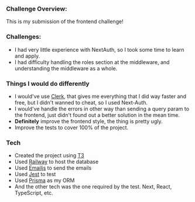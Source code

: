 ### Challenge Overview:
This is my submission of the frontend challenge!

### Challenges:
- I had very little experience with NextAuth, so I took some time to learn and apply.
- I had difficulty handling the roles section at the middleware, and understanding the middleware as a whole.
  
### Things I would do differently
- I would've use [Clerk](https://clerk.com/), that gives me everything that I did way faster and free, but I didn't wanned to cheat, so I used Next-Auth.
- I would've handle the errors in other way than sending a query param to the frontend, just didn't found out a better solution in the mean time.
- **Definitely** improve the frontend style, the thing is pretty ugly.
- Improve the tests to cover 100% of the project.

### Tech
- Created the project using [T3](https://create.t3.gg/)
- Used [Railway](https://railway.app/) to host the database
- Used [Emailjs](https://www.emailjs.com/) to send the emails
- Used [Jest](https://jestjs.io/) to test
- Used [Prisma](https://www.prisma.io/) as my ORM
- And the other tech was the one required by the test. Next, React, TypeScript, etc.
